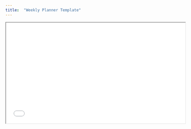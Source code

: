 ```yaml
---
title:  "Weekly Planner Template"
---
```


<div class="pdf-container">
    <iframe src="/assets/docs/matts_weekly_planner.pdf" height="315" width="560" allowfullscreen="" frameborder="10">
    </iframe>
</div>
